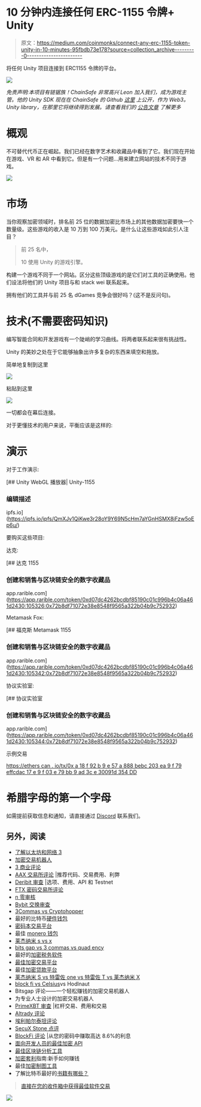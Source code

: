 # 10 分钟内连接任何 ERC-1155 令牌+ Unity

> 原文：<https://medium.com/coinmonks/connect-any-erc-1155-token-unity-in-10-minutes-95fbdb73e178?source=collection_archive---------0----------------------->

将任何 Unity 项目连接到 ERC1155 令牌的平台。

![](img/1d45fa3a579d36d2321f881f48fd80dc.png)

*免责声明:本项目有链锯族！ChainSafe 非常高兴 Leon 加入我们，成为游戏主管。他的 Unity SDK 现在在 ChainSafe 的 Github* [*这里*](https://github.com/ChainSafe/web3.unity) *上公开，作为 Web3。Unity library，在那里它将继续得到发展。请查看我们的* [*公告文章*](https://bit.ly/3zgdQnF) *了解更多*

# 概观

不可替代代币正在崛起。我们已经在数字艺术和收藏品中看到了它。我们现在开始在游戏、VR 和 AR 中看到它。但是有一个问题…用来建立网站的技术不同于游戏。

![](img/3d0f43926ebff870420db6dd20b5a0b9.png)

# 市场

当你观察加密领域时，排名前 25 位的数据加密比市场上的其他数据加密要快一个数量级。这些游戏的收入是 10 万到 100 万美元。是什么让这些游戏如此引人注目？

> 前 25 名中，
> 
> 10 使用 Unity 的游戏引擎。

构建一个游戏不同于一个网站。区分这些顶级游戏的是它们对工具的正确使用。他们设法将他们的 Unity 项目与和 stack wei 联系起来。

拥有他们的工具并与前 25 名 dGames 竞争会很好吗？(这不是反问句)。

# 技术(不需要密码知识)

编写智能合同和开发游戏有一个陡峭的学习曲线。将两者联系起来很有挑战性。

Unity 的美妙之处在于它能够抽象出许多复杂的东西来填空和拖放。

简单地复制到这里

![](img/57f4c74891d65ea84e85943c22426c47.png)

粘贴到这里

![](img/4fd3d5845ba59be9104dd63c7dd6e6ad.png)

一切都会在幕后连接。

对于更懂技术的用户来说，平衡应该是这样的:

# 演示

对于工作演示:

 [## Unity WebGL 播放器| Unity-1155

### 编辑描述

ipfs.io](https://ipfs.io/ipfs/QmXJv1QiKwe3r28oY9Y69N5cHm7aYGnHSMX8jFzw5oEp6u/) 

要购买这些项目:

达克:

[](https://app.rarible.com/token/0xd07dc4262bcdbf85190c01c996b4c06a461d2430:105326:0x72b8df71072e38e8548f9565a322b04b9c752932) [## 达克 1155

### 创建和销售与区块链安全的数字收藏品

app.rarible.com](https://app.rarible.com/token/0xd07dc4262bcdbf85190c01c996b4c06a461d2430:105326:0x72b8df71072e38e8548f9565a322b04b9c752932) 

Metamask Fox:

[](https://app.rarible.com/token/0xd07dc4262bcdbf85190c01c996b4c06a461d2430:105342:0x72b8df71072e38e8548f9565a322b04b9c752932) [## 福克斯 Metamask 1155

### 创建和销售与区块链安全的数字收藏品

app.rarible.com](https://app.rarible.com/token/0xd07dc4262bcdbf85190c01c996b4c06a461d2430:105342:0x72b8df71072e38e8548f9565a322b04b9c752932) 

协议实验室:

[](https://app.rarible.com/token/0xd07dc4262bcdbf85190c01c996b4c06a461d2430:105344:0x72b8df71072e38e8548f9565a322b04b9c752932) [## 协议实验室

### 创建和销售与区块链安全的数字收藏品

app.rarible.com](https://app.rarible.com/token/0xd07dc4262bcdbf85190c01c996b4c06a461d2430:105344:0x72b8df71072e38e8548f9565a322b04b9c752932) 

示例交易

[https://ethers can . io/tx/0x a 18 f 92 b 9 e 57 a 888 bebc 203 ea 9 f 79 effcdac 17 e 9 f 03 e 79 bb 9 ad 3c e 30091d 354 DD](https://etherscan.io/tx/0xa18f92b9e57a888bebc203ea9f79effcdac17e9f03e79bb9ad3ce30091d354dd)

# 希腊字母的第一个字母

如需提前获取信息和通知，请直接通过 [Discord](https://discord.gg/zsZFAP5fWx) 联系我们。

## 另外，阅读

*   [了解以太坊和网络 3](https://blog.coincodecap.com/go/learn)
*   [加密交易机器人](/coinmonks/crypto-trading-bot-c2ffce8acb2a)
*   [3 商业评论](/coinmonks/3commas-review-an-excellent-crypto-trading-bot-2020-1313a58bec92)
*   [AAX 交易所评论](/coinmonks/aax-exchange-review-2021-67c5ea09330c) |推荐代码、交易费用、利弊
*   [Deribit 审查](/coinmonks/deribit-review-options-fees-apis-and-testnet-2ca16c4bbdb2) |选项、费用、API 和 Testnet
*   [FTX 密码交易所评论](/coinmonks/ftx-crypto-exchange-review-53664ac1198f)
*   [n 零审核](/coinmonks/ngrave-zero-review-c465cf8307fc)
*   [Bybit 交换审查](/coinmonks/bybit-exchange-review-dbd570019b71)
*   [3Commas vs Cryptohopper](/coinmonks/cryptohopper-vs-3commas-vs-shrimpy-a2c16095b8fe)
*   最好的比特币[硬件钱包](/coinmonks/the-best-cryptocurrency-hardware-wallets-of-2020-e28b1c124069?source=friends_link&sk=324dd9ff8556ab578d71e7ad7658ad7c)
*   [密码本交易平台](/coinmonks/top-10-crypto-copy-trading-platforms-for-beginners-d0c37c7d698c)
*   最佳 [monero 钱包](https://blog.coincodecap.com/best-monero-wallets)
*   [莱杰纳米 s vs x](https://blog.coincodecap.com/ledger-nano-s-vs-x)
*   [bits gap vs 3 commas vs quad ency](https://blog.coincodecap.com/bitsgap-3commas-quadency)
*   最好的[加密税务软件](/coinmonks/best-crypto-tax-tool-for-my-money-72d4b430816b)
*   [最佳加密交易平台](/coinmonks/the-best-crypto-trading-platforms-in-2020-the-definitive-guide-updated-c72f8b874555)
*   最佳[加密贷款平台](/coinmonks/top-5-crypto-lending-platforms-in-2020-that-you-need-to-know-a1b675cec3fa)
*   [莱杰纳米 S vs 特雷佐 one vs 特雷佐 T vs 莱杰纳米 X](https://blog.coincodecap.com/ledger-nano-s-vs-trezor-one-ledger-nano-x-trezor-t)
*   [block fi vs Celsius](/coinmonks/blockfi-vs-celsius-vs-hodlnaut-8a1cc8c26630)vs Hodlnaut
*   Bitsgap 评论——一个轻松赚钱的加密交易机器人
*   为专业人士设计的加密交易机器人
*   [PrimeXBT 审查](/coinmonks/primexbt-review-88e0815be858) |杠杆交易、费用和交易
*   [Altrady 评论](https://blog.coincodecap.com/altrady-reivew)
*   [埃利帕尔泰坦评论](/coinmonks/ellipal-titan-review-85e9071dd029)
*   [SecuX Stone 点评](https://blog.coincodecap.com/secux-stone-hardware-wallet-review)
*   [BlockFi 评论](/coinmonks/blockfi-review-53096053c097) |从您的密码中赚取高达 8.6%的利息
*   [面向开发人员的最佳加密 API](/coinmonks/best-crypto-apis-for-developers-5efe3a597a9f)
*   [最佳区块链分析工具](https://bitquery.io/blog/best-blockchain-analysis-tools-and-software)
*   [加密套利](/coinmonks/crypto-arbitrage-guide-how-to-make-money-as-a-beginner-62bfe5c868f6)指南:新手如何赚钱
*   最佳[加密制图工具](/coinmonks/what-are-the-best-charting-platforms-for-cryptocurrency-trading-85aade584d80)
*   了解比特币最好的[书籍有哪些？](/coinmonks/what-are-the-best-books-to-learn-bitcoin-409aeb9aff4b)

> [直接在您的收件箱中获得最佳软件交易](/coinmonks/newsletters/coinmonks)

[![](img/160ce73bd06d46c2250251e7d5969f9d.png)](https://medium.com/coinmonks/newsletters/coinmonks)
